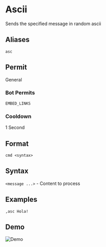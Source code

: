# Ascii
Sends the specified message in random ascii

## Aliases
`asc`
## Permit
General
### Bot Permits
`EMBED_LINKS`
### Cooldown
1 Second
## Format
`cmd <syntax>`
## Syntax
`<message ...>` - Content to process
## Examples
`,asc Hola!`
## Demo 
![Demo](https://i.ibb.co/8cXjkqs/acs.gif)
